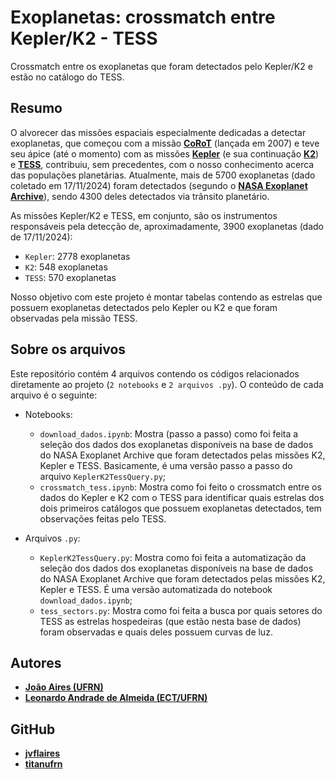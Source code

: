 # Exoplanetas: crossmatch entre Kepler/K2 - TESS
Crossmatch entre os exoplanetas que foram detectados pelo Kepler/K2 e estão no catálogo do TESS.

## Resumo
O alvorecer das missões espaciais especialmente dedicadas a detectar exoplanetas, que começou com a missão __[CoRoT](https://www.esa.int/Science_Exploration/Space_Science/COROT_overview)__ (lançada em 2007) e teve seu ápice (até o momento) com as missões __[Kepler](https://science.nasa.gov/mission/kepler/)__ (e sua continuação __[K2](https://science.nasa.gov/mission/kepler/)__) e __[TESS](https://tess.mit.edu/)__, contribuiu, sem precedentes, com o nosso conhecimento acerca das populações planetárias. Atualmente, mais de 5700 exoplanetas (dado coletado em 17/11/2024) foram detectados (segundo o __[NASA Exoplanet Archive](https://exoplanetarchive.ipac.caltech.edu/index.html)__), sendo 4300 deles detectados via trânsito planetário. 

As missões Kepler/K2 e TESS, em conjunto, são os instrumentos responsáveis pela detecção de, aproximadamente, 3900 exoplanetas (dado de 17/11/2024):

- ```Kepler```: 2778 exoplanetas
- ```K2```: 548 exoplanetas
- ```TESS```: 570 exoplanetas

Nosso objetivo com este projeto é montar tabelas contendo as estrelas que possuem exoplanetas detectados pelo Kepler ou K2 e que foram observadas pela missão TESS.  

## Sobre os arquivos

Este repositório contém 4 arquivos contendo os códigos relacionados diretamente ao projeto (```2 notebooks``` e ```2 arquivos .py```). O conteúdo de cada arquivo é o seguinte:

- Notebooks:

  - ```download_dados.ipynb```: Mostra (passo a passo) como foi feita a seleção dos dados dos exoplanetas disponíveis na base de dados do NASA Exoplanet Archive que foram detectados pelas missões K2, Kepler e TESS. Basicamente, é uma versão passo a passo do arquivo ```KeplerK2TessQuery.py```;
  - ```crossmatch_tess.ipynb```: Mostra como foi feito o crossmatch entre os dados do Kepler e K2 com o TESS para identificar quais estrelas dos dois primeiros catálogos que possuem exoplanetas detectados, tem observações feitas pelo TESS.
 
- Arquivos ```.py```:

  - ```KeplerK2TessQuery.py```: Mostra como foi feita a automatização da seleção dos dados dos exoplanetas disponíveis na base de dados do NASA Exoplanet Archive que foram detectados pelas missões K2, Kepler e TESS. É uma versão automatizada do notebook ```download_dados.ipynb```;
  - ```tess_sectors.py```: Mostra como foi feita a busca por quais setores do TESS as estrelas hospedeiras (que estão nesta base de dados) foram observadas e quais deles possuem curvas de luz.
 
## Autores
- __[João Aires (UFRN)](http://lattes.cnpq.br/2805900511454723)__
- __[Leonardo Andrade de Almeida (ECT/UFRN)](http://lattes.cnpq.br/7812463045514059)__

## GitHub
- __[jvflaires](https://github.com/jvflaires)__
- __[titanufrn](https://github.com/titanufrn)__
